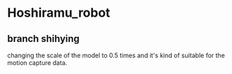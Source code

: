 # Hoshiramu_robot
## branch shihying
changing the scale of the model to 0.5 times and it's kind of suitable for the motion capture data.